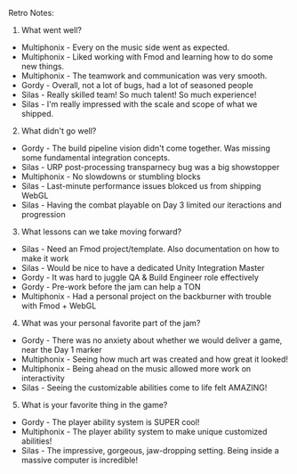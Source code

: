 Retro Notes:

1. What went well?
- Multiphonix - Every on the music side went as expected.
- Multiphonix - Liked working with Fmod and learning how to do some new things.
- Multiphonix - The teamwork and communication was very smooth.
- Gordy - Overall, not a lot of bugs, had a lot of seasoned people
- Silas - Really skilled team! So much talent! So much experience!
- Silas - I'm really impressed with the scale and scope of what we shipped.

2. What didn't go well?
- Gordy - The build pipeline vision didn't come together. Was missing some fundamental integration concepts.
- Silas - URP post-processing transparnecy bug was a big showstopper
- Multiphonix - No slowdowns or stumbling blocks
- Silas - Last-minute performance issues blokced us from shipping WebGL
- Silas - Having the combat playable on Day 3 limited our iteractions and progression 

3. What lessons can we take moving forward?
- Silas - Need an Fmod project/template. Also documentation on how to make it work
- Silas - Would be nice to have a dedicated Unity Integration Master
- Gordy - It was hard to juggle QA & Build Engineer role effectively
- Gordy - Pre-work before the jam can help a TON
- Multiphonix - Had a personal project on the backburner with trouble with Fmod + WebGL

4. What was your personal favorite part of the jam?
- Gordy - There was no anxiety about whether we would deliver a game, near the Day 1 marker
- Multiphonix - Seeing how much art was created and how great it looked!
- Multiphonix - Being ahead on the music allowed more work on interactivity
- Silas - Seeing the customizable abilities come to life felt AMAZING!

5. What is your favorite thing in the game?
- Gordy - The player ability system is SUPER cool!
- Multiphonix - The player ability system to make unique customized abilities!
- Silas - The impressive, gorgeous, jaw-dropping setting. Being inside a massive computer is incredible!

